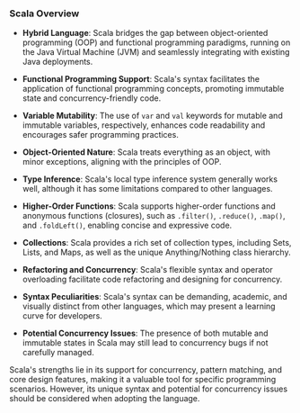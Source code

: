 ### Scala Overview

- **Hybrid Language**: Scala bridges the gap between object-oriented programming (OOP) and functional programming paradigms, running on the Java Virtual Machine (JVM) and seamlessly integrating with existing Java deployments.

- **Functional Programming Support**: Scala's syntax facilitates the application of functional programming concepts, promoting immutable state and concurrency-friendly code.

- **Variable Mutability**: The use of `var` and `val` keywords for mutable and immutable variables, respectively, enhances code readability and encourages safer programming practices.

- **Object-Oriented Nature**: Scala treats everything as an object, with minor exceptions, aligning with the principles of OOP.

- **Type Inference**: Scala's local type inference system generally works well, although it has some limitations compared to other languages.

- **Higher-Order Functions**: Scala supports higher-order functions and anonymous functions (closures), such as `.filter()`, `.reduce()`, `.map()`, and `.foldLeft()`, enabling concise and expressive code.

- **Collections**: Scala provides a rich set of collection types, including Sets, Lists, and Maps, as well as the unique Anything/Nothing class hierarchy.

- **Refactoring and Concurrency**: Scala's flexible syntax and operator overloading facilitate code refactoring and designing for concurrency.

- **Syntax Peculiarities**: Scala's syntax can be demanding, academic, and visually distinct from other languages, which may present a learning curve for developers.

- **Potential Concurrency Issues**: The presence of both mutable and immutable states in Scala may still lead to concurrency bugs if not carefully managed.

Scala's strengths lie in its support for concurrency, pattern matching, and core design features, making it a valuable tool for specific programming scenarios. However, its unique syntax and potential for concurrency issues should be considered when adopting the language.
